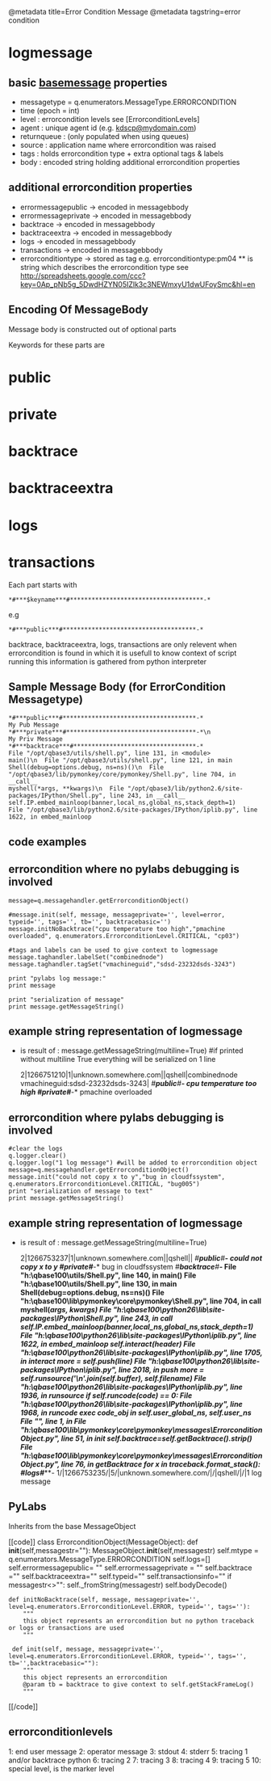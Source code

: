 @metadata title=Error Condition Message
@metadata tagstring=error condition 

[basemsg]: /#/Components/BaseMsg


# logmessage


## basic [basemessage][basemsg] properties

* messagetype = q.enumerators.MessageType.ERRORCONDITION
* time (epoch = int)
* level : errorcondition levels see [ErrorconditionLevels]
* agent : unique agent id (e.g. kdscp@mydomain.com)
* returnqueue : (only populated when using queues)
* source : application name where errorcondition was raised
* tags : holds errorcondition type + extra optional tags & labels
* body : encoded string holding additional errorcondition properties


## additional errorcondition properties

* errormessagepublic -> encoded in messagebbody 
* errormessageprivate -> encoded in messagebbody 
* backtrace -> encoded in messagebbody 
* backtraceextra -> encoded in messagebbody 
* logs -> encoded in messagebbody 
* transactions -> encoded in messagebbody 
* errorconditiontype  -> stored as tag e.g. errorconditiontype:pm04
** is string which describes the errorcondition type  see http://spreadsheets.google.com/ccc?key=0Ap_pNb5g_5DwdHZYN05IZlk3c3NEWmxyU1dwUFoySmc&hl=en


## Encoding Of MessageBody

Message body is constructed out of optional parts

Keywords for these parts are

# public
# private
# backtrace
# backtraceextra
# logs
# transactions

Each part starts with 

    *#***$keyname***#*************************************-*

e.g

    *#***public***#*************************************-*

backtrace, backtraceextra, logs, transactions are only relevent when errorcondition is found in which it is usefull to know context of script running
this information is gathered from python interpreter    

## Sample Message Body (for ErrorCondition Messagetype)

    *#***public***#*************************************-*
    My Pub Message
    *#***private***#************************************-*\n
    My Priv Message
    *#***backtrace***#**********************************-*
    File "/opt/qbase3/utils/shell.py", line 131, in <module>
    main()\n  File "/opt/qbase3/utils/shell.py", line 121, in main
    Shell(debug=options.debug, ns=ns)()\n  File "/opt/qbase3/lib/pymonkey/core/pymonkey/Shell.py", line 704, in __call__
    myshell(*args, **kwargs)\n  File "/opt/qbase3/lib/python2.6/site-packages/IPython/Shell.py", line 243, in __call__
    self.IP.embed_mainloop(banner,local_ns,global_ns,stack_depth=1)
    File "/opt/qbase3/lib/python2.6/site-packages/IPython/iplib.py", line 1622, in embed_mainloop


## code examples

## errorcondition where no pylabs debugging is involved

    message=q.messagehandler.getErrorconditionObject()
    
    #message.init(self, message, messageprivate='', level=error, typeid='', tags='', tb='', backtracebasic='')
    message.initNoBacktrace("cpu temperature too high","pmachine overloaded", q.enumerators.ErrorconditionLevel.CRITICAL, "cp03")
    
    #tags and labels can be used to give context to logmessage
    message.taghandler.labelSet("combinednode")
    message.taghandler.tagSet("vmachineguid","sdsd-23232dsds-3243")
     
    print "pylabs log message:"
    print message
    
    print "serialization of message"
    print message.getMessageString()


## example string representation of logmessage

* is result of : message.getMessageString(multiline=True)  #if printed without multiline True everything will be serialized on 1 line

    2|1266751210|1|unknown.somewhere.com||qshell|combinednode vmachineguid:sdsd-23232dsds-3243|
    *#***public***#*************************************-*
    cpu temperature too high
    *#***private***#************************************-*
    pmachine overloaded


## errorcondition where pylabs debugging is involved

    #clear the logs
    q.logger.clear()
    q.logger.log("1 log message") #will be added to errorcondition object
    message=q.messagehandler.getErrorconditionObject()
    message.init("could not copy x to y","bug in cloudfssystem", q.enumerators.ErrorconditionLevel.CRITICAL, "bug005")
    print "serialization of message to text"
    print message.getMessageString()


## example string representation of logmessage

* is result of : message.getMessageString(multiline=True)

    2|1266753237|1|unknown.somewhere.com||qshell||
    *#***public***#*************************************-*
    could not copy x to y
    *#***private***#************************************-*
    bug in cloudfssystem
    *#***backtrace***#**********************************-*
    File "h:\qbase100\utils/Shell.py", line 140, in <module>
        main()
      File "h:\qbase100\utils/Shell.py", line 130, in main
        Shell(debug=options.debug, ns=ns)()
      File "h:\qbase100\lib\pymonkey\core\pymonkey\Shell.py", line 704, in __call__
        myshell(*args, **kwargs)
      File "h:\qbase100\python26\lib\site-packages\IPython\Shell.py", line 243, in __call__
        self.IP.embed_mainloop(banner,local_ns,global_ns,stack_depth=1)
      File "h:\qbase100\python26\lib\site-packages\IPython\iplib.py", line 1622, in embed_mainloop
        self.interact(header)
      File "h:\qbase100\python26\lib\site-packages\IPython\iplib.py", line 1705, in interact
        more = self.push(line)
      File "h:\qbase100\python26\lib\site-packages\IPython\iplib.py", line 2018, in push
        more = self.runsource('\n'.join(self.buffer), self.filename)
      File "h:\qbase100\python26\lib\site-packages\IPython\iplib.py", line 1936, in runsource
        if self.runcode(code) == 0:
      File "h:\qbase100\python26\lib\site-packages\IPython\iplib.py", line 1968, in runcode
        exec code_obj in self.user_global_ns, self.user_ns
      File "<ipython console>", line 1, in <module>
      File "h:\qbase100\lib\pymonkey\core\pymonkey\messages\ErrorconditionObject.py", line 51, in init
        self.backtrace=self.getBacktrace().strip()
      File "h:\qbase100\lib\pymonkey\core\pymonkey\messages\ErrorconditionObject.py", line 76, in getBacktrace
        for x in traceback.format_stack():
    *#***logs***#***************************************-*
    1/|1266753235/|5/|unknown.somewhere.com/|/|qshell/|/|1 log message


## PyLabs

Inherits from the base MessageObject

[[code]]
class ErrorconditionObject(MessageObject):
    def __init__(self,messagestr=""):
        MessageObject.__init__(self,messagestr)
        self.mtype = q.enumerators.MessageType.ERRORCONDITION
        self.logs=[]
        self.errormessagepublic= ""
        self.errormessageprivate = ""
        self.backtrace =""
        self.backtraceextra=""
        self.typeid=""
        self.transactionsinfo=""
        if messagestr<>"":
            self._fromString(messagestr)
            self.bodyDecode()

    def initNoBacktrace(self, message, messageprivate='', level=q.enumerators.ErrorconditionLevel.ERROR, typeid='', tags=''):
        """
        this object represents an errorcondition but no python traceback or logs or transactions are used
        """
        
     def init(self, message, messageprivate='', level=q.enumerators.ErrorconditionLevel.ERROR, typeid='', tags='', tb='',backtracebasic=""):
        """
        this object represents an errorcondition
        @param tb = backtrace to give context to self.getStackFrameLog()
        """
        
[[/code]]

## errorconditionlevels

1: end user message
2: operator message
3: stdout
4: stderr
5: tracing 1 and/or backtrace python
6: tracing 2
7: tracing 3
8: tracing 4
9: tracing 5
10: special level, is the marker level
